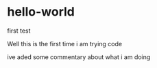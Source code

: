 # hello-world
first test

Well this is the first time i am trying code

ive aded some commentary about what i am doing
